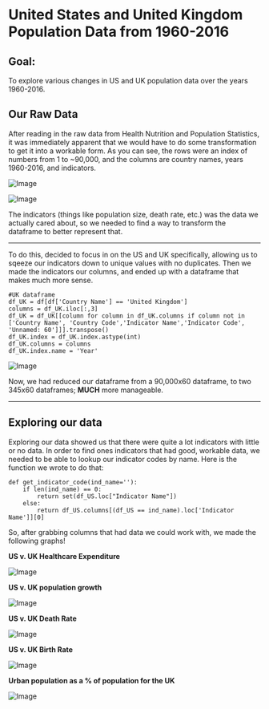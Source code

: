 # United States and United Kingdom Population Data from 1960-2016

## Goal:
To explore various changes in US and UK population data over the years 1960-2016.


## Our Raw Data



After reading in the raw data from Health Nutrition and Population Statistics, it was immediately apparent that we would have to do some transformation to get it into a workable form. As you can see, the rows were an index of numbers from 1 to ~90,000, and the columns are country names, years 1960-2016, and indicators.



![Image](https://imgur.com/kmSFYlx.png)

![Image](https://imgur.com/JSbVIxv.png)



The indicators (things like population size, death rate, etc.) was the data we actually cared about, so we needed to find a way to transform the dataframe to better represent that.

--- 

To do this, decided to focus in on the US and UK specifically, allowing us to sqeeze our indicators down to unique values with no duplicates. Then we made the indicators our columns, and ended up with a dataframe that makes much more sense. 

```
#UK dataframe
df_UK = df[df['Country Name'] == 'United Kingdom']
columns = df_UK.iloc[:,3]
df_UK = df_UK[[column for column in df_UK.columns if column not in ['Country Name', 'Country Code','Indicator Name','Indicator Code', 'Unnamed: 60']]].transpose()
df_UK.index = df_UK.index.astype(int)
df_UK.columns = columns
df_UK.index.name = 'Year'
```

 
![Image](https://imgur.com/HWzINGo.png)
 

Now, we had reduced our dataframe from a 90,000x60 dataframe, to two 345x60 dataframes; **MUCH** more manageable.

--- 

## Exploring our data

Exploring our data showed us that there were quite a lot indicators with little or no data. In order to find ones indicators that had good, workable data, we needed to be able to lookup our indicator codes by name. Here is the function we wrote to do that:

```
def get_indicator_code(ind_name=''):
    if len(ind_name) == 0:
        return set(df_US.loc["Indicator Name"])
    else:
        return df_US.columns[(df_US == ind_name).loc['Indicator Name']][0] 
```

So, after grabbing columns that had data we could work with, we made the following graphs!


**US v. UK Healthcare Expenditure**

![Image](https://imgur.com/d5VAe0r.png)

**US v. UK population growth**

![Image](https://i.imgur.com/k8rTEbW.png)

**US v. UK Death Rate**

![Image](https://i.imgur.com/UTs4r1C.png)

**US v. UK Birth Rate**

![Image](https://i.imgur.com/KQ8SqkT.png)

**Urban population as a % of population for the UK**

![Image](https://i.imgur.com/7ATIEOq.png)
